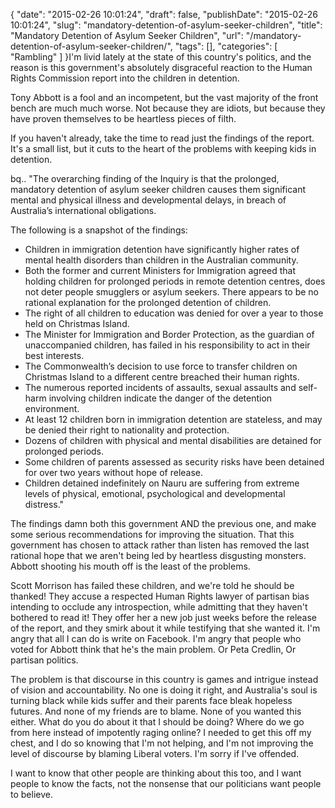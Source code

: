 {
    "date": "2015-02-26 10:01:24",
    "draft": false,
    "publishDate": "2015-02-26 10:01:24",
    "slug": "mandatory-detention-of-asylum-seeker-children",
    "title": "Mandatory Detention of Asylum Seeker Children",
    "url": "\/mandatory-detention-of-asylum-seeker-children\/",
    "tags": [],
    "categories": [
        "Rambling"
    ]
}I'm livid lately at the state of this country's politics, and the reason
is this government's absolutely disgraceful reaction to the Human Rights
Commission report into the children in detention.

Tony Abbott is a fool and an incompetent, but the vast majority of the
front bench are much much worse. Not because they are idiots, but
because they have proven themselves to be heartless pieces of filth.

If you haven't already, take the time to read just the findings of the
report. It's a small list, but it cuts to the heart of the problems with
keeping kids in detention.

bq.. "The overarching finding of the Inquiry is that the prolonged,
mandatory detention of asylum seeker children causes them significant
mental and physical illness and developmental delays, in breach of
Australia’s international obligations.

The following is a snapshot of the findings:

-   Children in immigration detention have significantly higher rates of
    mental health disorders than children in the Australian community.
-   Both the former and current Ministers for Immigration agreed that
    holding children for prolonged periods in remote detention centres,
    does not deter people smugglers or asylum seekers. There appears to
    be no rational explanation for the prolonged detention of children.
-   The right of all children to education was denied for over a year to
    those held on Christmas Island.
-   The Minister for Immigration and Border Protection, as the guardian
    of unaccompanied children, has failed in his responsibility to act
    in their best interests.
-   The Commonwealth’s decision to use force to transfer children on
    Christmas Island to a different centre breached their human rights.
-   The numerous reported incidents of assaults, sexual assaults and
    self-harm involving children indicate the danger of the
    detention environment.
-   At least 12 children born in immigration detention are stateless,
    and may be denied their right to nationality and protection.
-   Dozens of children with physical and mental disabilities are
    detained for prolonged periods.
-   Some children of parents assessed as security risks have been
    detained for over two years without hope of release.
-   Children detained indefinitely on Nauru are suffering from extreme
    levels of physical, emotional, psychological and developmental
    distress."

The findings damn both this government AND the previous one, and make
some serious recommendations for improving the situation. That this
government has chosen to attack rather than listen has removed the last
rational hope that we aren't being led by heartless disgusting monsters.
Abbott shooting his mouth off is the least of the problems.

Scott Morrison has failed these children, and we're told he should be
thanked! They accuse a respected Human Rights lawyer of partisan bias
intending to occlude any introspection, while admitting that they
haven't bothered to read it! They offer her a new job just weeks before
the release of the report, and they smirk about it while testifying that
she wanted it. I'm angry that all I can do is write on Facebook. I'm
angry that people who voted for Abbott think that he's the main problem.
Or Peta Credlin, Or partisan politics.

The problem is that discourse in this country is games and intrigue
instead of vision and accountability. No one is doing it right, and
Australia's soul is turning black while kids suffer and their parents
face bleak hopeless futures. And none of my friends are to blame. None
of you wanted this either. What do you do about it that I should be
doing? Where do we go from here instead of impotently raging online? I
needed to get this off my chest, and I do so knowing that I'm not
helping, and I'm not improving the level of discourse by blaming Liberal
voters. I'm sorry if I've offended.

I want to know that other people are thinking about this too, and I want
people to know the facts, not the nonsense that our politicians want
people to believe.